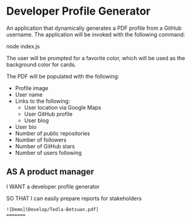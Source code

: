 # Developer Profile Generator

An application that dynamically generates a PDF profile from a GitHub username. The application will be invoked with the following command:

node index.js

The user will be prompted for a favorite color, which will be used as the background color for cards.

The PDF will be populated with the following:

* Profile image
* User name
* Links to the following:
  * User location via Google Maps
  * User GitHub profile
  * User blog
* User bio
* Number of public repositories
* Number of followers
* Number of GitHub stars
* Number of users following


## AS A product manager

I WANT a developer profile generator

SO THAT I can easily prepare reports for stakeholders
```
![Demo](Develop/Tedla-Betsuan.pdf]
=======


